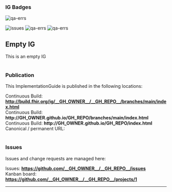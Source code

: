 ### IG Badges

![qa-errs](https://img.shields.io/github/workflow/status/__GH_OWNER__/__GH_REPO__/main?label=Build%20status)

![issues](https://img.shields.io/github/issues/__GH_OWNER__/__GH_REPO__)
![qa-errs](https://img.shields.io/endpoint?url=https://raw.githubusercontent.com/__GH_OWNER__/__GH_REPO__/__GH_BRANCH__/status/qa-errs.json)
![qa-errs](https://img.shields.io/endpoint?url=https://raw.githubusercontent.com/__GH_OWNER__/__GH_REPO__/__GH_BRANCH__/status/qa-warns.json)



Empty IG
---
This is an empty IG
<br> </br>
###
### Publication
This ImplementationGuide is published in the following locations:

Continuous Build: __http://build.fhir.org/ig/__GH_OWNER__/__GH_REPO__/branches/main/index.html__  
Continuous Build: __http://__GH_OWNER__.github.io/__GH_REPO__/branches/main/index.html__  
Continuous Build: __http://__GH_OWNER__.github.io/__GH_REPO__/index.html__  
Canonical / permanent URL: 
<br> </br>

### Issues
Issues and change requests are managed here:  

Issues:  __https://github.com/__GH_OWNER__/__GH_REPO__/issues__  
Kanban board:  __https://github.com/__GH_OWNER__/__GH_REPO__/projects/1__  

---
